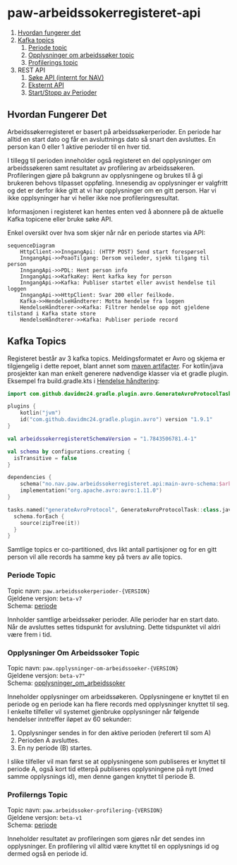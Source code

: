 # paw-arbeidssokerregisteret-api
1. [Hvordan fungerer det](#hvordan-fungerer-det)
2. [Kafka topics](#kafka-topics)
   1. [Periode topic](#periode-topic)
   2. [Opplysninger om arbeidssøker topic](#opplysninger-om-arbeidssoker-topic)
   3. [Profilerings topic](#profilerngs-topic)
3. REST API
   1. [Søke API (internt for NAV)](https://github.com/navikt/paw-arbeidssokerregisteret-api-soek)
   2. [Eksternt API](https://github.com/navikt/paw-arbeidssokerregisteret-eksternt-api)
   3. [Start/Stopp av Perioder](https://github.com/navikt/paw-arbeidssokerregisteret-api-inngang)
  
## Hvordan Fungerer Det
Arbeidssøkerregisteret er basert på arbeidssøkerperioder. En periode har alltid en start dato og får en avsluttnings dato så snart den avsluttes. En person kan 0 eller 1 aktive perioder til en hver tid.

I tillegg til perioden inneholder også registeret en del opplysninger om arbeidssøkeren samt resultatet av profilering av arbeidssøkeren. Profileringen gjøre på bakgrunn av opplysningene og brukes til å gi brukeren behovs tilpasset oppføling. Innesendig av opplysninger er valgfritt og det er derfor ikke gitt at vi har opplysninger om en gitt person. Har vi ikke opplsyninger har vi heller ikke noe profileringsresultat.

Informasjonen i registeret kan hentes enten ved å abonnere på de aktuelle Kafka topicene eller bruke søke API.

Enkel oversikt over hva som skjer når når en periode startes via API:
```mermaid
sequenceDiagram
    HttpClient->>InngangApi: (HTTP POST) Send start forespørsel
    InngangApi->>PoaoTilgang: Dersom veileder, sjekk tilgang til person    
    InngangApi->>PDL: Hent person info
    InngangApi->>KafkaKey: Hent kafka key for person
    InngangApi->>Kafka: Publiser startet eller avvist hendelse til loggen
    InngangApi->>HttpClient: Svar 200 eller feilkode.
    Kafka->>HendelseHåndterer: Motta hendelse fra loggen
    HendelseHåndterer->>Kafka: Filtrer hendelse opp mot gjeldene tilstand i Kafka state store
    HendelseHåndterer->>Kafka: Publiser periode record        
```

## Kafka Topics
Registeret består av 3 kafka topics. Meldingsformatet er Avro og skjema er tilgjengelig i dette repoet, blant annet som [maven artifacter](https://github.com/navikt/paw-arbeidssokerregisteret-api/packages/2061047).
For kotlin/java prosjekter kan man enkelt generere nødvendige klasser via et gradle plugin. Eksempel fra build.gradle.kts i [Hendelse håndtering](https://github.com/navikt/paw-arbeidssokerregisteret-event-prosessor):
```kotlin
import com.github.davidmc24.gradle.plugin.avro.GenerateAvroProtocolTask

plugins {
    kotlin("jvm")
    id("com.github.davidmc24.gradle.plugin.avro") version "1.9.1"    
}

val arbeidssokerregisteretSchemaVersion = "1.7843506781.4-1"

val schema by configurations.creating {
  isTransitive = false
}

dependencies {
    schema("no.nav.paw.arbeidssokerregisteret.api:main-avro-schema:$arbeidssokerregisteretSchemaVersion")
    implementation("org.apache.avro:avro:1.11.0")
}

tasks.named("generateAvroProtocol", GenerateAvroProtocolTask::class.java) {
  schema.forEach {
    source(zipTree(it))
  }
}
```

Samtlige topics er co-partitioned, dvs likt antall partisjoner og for en gitt person vil alle records ha samme key på tvers av alle topics.

### Periode Topic
Topic navn: `paw.arbeidssokerperioder-{VERSION}`  
Gjeldene versjon: `beta-v7`  
Schema: [periode](main-avro-schema/src/main/resources/periode-v1.avdl)

Innholder samtlige arbeidssøker perioder. Alle perioder har en start dato. Når de avsluttes settes tidspunkt for avslutning. Dette tidspunktet vil aldri være frem i tid. 

### Opplysninger Om Arbeidssoker Topic
Topic navn: `paw.opplysninger-om-arbeidssoeker-{VERSION}`  
Gjeldene versjon: `beta-v7"`  
Schema: [opplysninger_om_arbeidssoker](main-avro-schema/src/main/resources/opplysninger_om_arbeidssoeker-v3.avdl)

Inneholder opplysninger om arbeidssøkeren. Opplysningene er knyttet til en periode og en periode kan ha flere records med opplysninger knyttet til seg. I enkelte tilfeller vil systemet gjenbruke opplysninger når følgende hendelser inntreffer iløpet av 60 sekunder:
1. Opplysninger sendes in for den aktive perioden (referert til som A)
2. Perioden A avsluttes.
3. En ny periode (B) startes.

I slike tilfeller vil man først se at opplysningene som publiseres er knyttet til periode A, også kort tid etterpå publiseres opplysningene på nytt (med samme opplysnings id), men denne gangen knyttet til periode B.

### Profilerngs Topic
Topic navn: `paw.arbeidssoker-profilering-{VERSION}`  
Gjeldene versjon: `beta-v1`  
Schema: [periode](main-avro-schema/src/main/resources/profilering-v1.avdl)

Inneholder resultatet av profileringen som gjøres når det sendes inn opplysninger. En profilering vil alltid være knyttet til en opplysnings id og dermed også en periode id.
